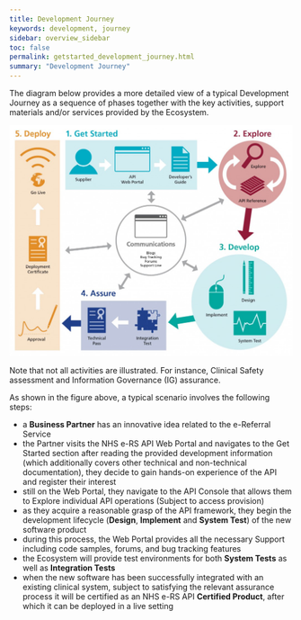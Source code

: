 ```yaml
---
title: Development Journey
keywords: development, journey
sidebar: overview_sidebar
toc: false
permalink: getstarted_development_journey.html
summary: "Development Journey"
---
```


The diagram below provides a more detailed view of a typical Development Journey as a sequence of phases together with the key activities, support materials and/or services provided by the Ecosystem.

![NHS e-RS API Development Journey](images/getstarted/NHS_eRS_API_Development_Journey-1024x835.jpg)

Note that not all activities are illustrated. For instance, Clinical Safety assessment and Information Governance (IG) assurance.

As shown in the figure above, a typical scenario involves the following steps:

* a **Business Partner** has an innovative idea related to the e-Referral Service
* the Partner visits the NHS e-RS API Web Portal and navigates to the Get Started section
after reading the provided development information (which additionally covers other technical and non-technical documentation), they decide to gain hands-on experience of the API and register their interest
* still on the Web Portal, they navigate to the API Console that allows them to Explore individual API operations (Subject to access provision)
* as they acquire a reasonable grasp of the API framework, they begin the development lifecycle (**Design**, **Implement** and **System Test**) of the new software product
* during this process, the Web Portal provides all the necessary Support including code samples, forums, and bug tracking features
* the Ecosystem will provide test environments for both **System Tests** as well as **Integration Tests**
* when the new software has been successfully integrated with an existing clinical system, subject to satisfying the relevant assurance process it will be certified as an NHS e-RS API **Certified Product**, after which it can be deployed in a live setting
